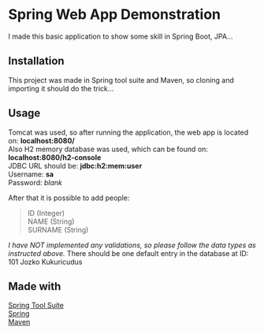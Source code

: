 # Spring Web App Demonstration

I made this basic application to show some skill in Spring Boot, JPA...

## Installation

This project was made in Spring tool suite and Maven, so cloning and importing it should do the trick...


## Usage

Tomcat was used, so after running the application, the web app is located on: **localhost:8080/**  
Also H2 memory database was used, which can be found on: **localhost:8080/h2-console**  
JDBC URL should be: **jdbc:h2:mem:user**  
Username: **sa**  
Password: *blank*

After that it is possible to add people:  
> ID (Integer)  
> NAME (String)  
> SURNAME (String)  
  
*I have NOT implemented any validations, so please follow the data types as instructed above.*
There should be one default entry in the database at ID: 101 Jozko Kukuricudus

## Made with
[Spring Tool Suite](https://spring.io/tools)  
[Spring](https://spring.io/)  
[Maven](https://maven.apache.org/)
